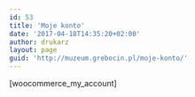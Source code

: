 ```yaml
---
id: 53
title: 'Moje konto'
date: '2017-04-18T14:35:20+02:00'
author: drukarz
layout: page
guid: 'http://muzeum.grebocin.pl/moje-konto/'
---
```


\[woocommerce\_my\_account\]